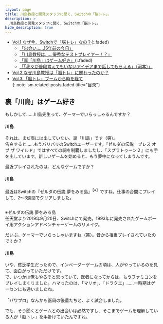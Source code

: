 ```yaml
---
layout: page
title: 川島教授と開発スタッフに聞く、Switchの「脳トレ」。
description: >
  川島教授と開発スタッフに聞く、Switchの「脳トレ」。
hide_description: true
---
```


* [Vol.1 なぜ今、Switchで「脳トレ」なの？](javascript:void(0)){:.faded}<br>
  * [「出会い……15年前の今日」](1.md)<br>
  * [「川島教授は……優秀なテストプレイヤー！？」](2.md)<br>
  * [「裏「川島」はゲーム好き」](javascript:void(0)){:.faded}<br>
  * [「「我々が普段考えてもいないアイデアまで話してもらえる」（河本）」](4.md)<br>
* [Vol.2 なぜ川島教授は「脳トレ」に関わったのか？](../../vol2/1/)<br>
* [Vol.3 「脳トレ」ブームから時を経て](../../vol3/1/)<br>
{:.note-sm.related-posts.faded title="目录"}



## 裏「川島」はゲーム好き


<div class="interviewer-text-element okra-style-on-init okra-style-after-init okra-style-on-scroll" interviewer-text-element-component="" okrastyleoninit=""><div class="nc3-l-innerWidth--tabSp interview-text-interviewer" okramql=""><p okra-text-element-component=""><span okraclientoverwritelink="">もしかして……川島先生って、ゲーマーでいらっしゃるんですか？<br></span></p>

<div class="html-element okra-style-on-init okra-style-after-init okra-style-on-scroll" html-element-component="" okrastyleoninit=""><div class="nc3-l-innerWidth--tabSp" okra-html-element-component=""><div class="okra-html"><div class="okra-html-inner">    <div okra-text-element-component="" class="topics_detail-hSBorder is-type02">
      <h4 okraclientoverwritelink="" class="ng-star-inserted">川島</h4>
    




<div class="text-element okra-style-on-init okra-style-after-init okra-style-on-scroll" okrastyleoninit="" text-element-component=""><div class="nc3-l-innerWidth--tabSp detail-text" okra-text-element-component="" okramql=""><p okraclientoverwritelink="">それは、まだ表には出していない、裏「川島」です（笑）。<br>告白すると……もうバリバリのSwitchユーザーです。『ゼルダの伝説　ブレス オブ ザ ワイルド』ではすべての祠を制覇しましたし、『スプラトゥーン２』にも手を出しています。新しいゲームを始めると、もう夢中になってしまうんです。</p>

<div class="interviewer-text-element okra-style-on-init okra-style-after-init okra-style-on-scroll" interviewer-text-element-component="" okrastyleoninit=""><div class="nc3-l-innerWidth--tabSp interview-text-interviewer" okramql=""><p okra-text-element-component=""><span okraclientoverwritelink="">最近プレイされたのは、どんなゲームですか？<br></span></p>

<div class="html-element okra-style-on-init okra-style-after-init okra-style-on-scroll" html-element-component="" okrastyleoninit=""><div class="nc3-l-innerWidth--tabSp" okra-html-element-component=""><div class="okra-html"><div class="okra-html-inner">    <div okra-text-element-component="" class="topics_detail-hSBorder is-type02">
      <h4 okraclientoverwritelink="" class="ng-star-inserted">川島</h4>
    




<div class="text-element okra-style-on-init okra-style-after-init okra-style-on-scroll" okrastyleoninit="" text-element-component=""><div class="nc3-l-innerWidth--tabSp detail-text" okra-text-element-component="" okramql=""><p okraclientoverwritelink="">最近はSwitchの『ゼルダの伝説 夢をみる島』<sup>【※】</sup>ですね。仕事の合間にプレイして、2～3週間でクリアしました。<br></p>

<div class="image-element okra-style-on-init okra-style-after-init okra-style-on-scroll" image-element-component="" okrastyleoninit=""><div okramql="" class="nc3-l-innerWidth--tabSp detail-img clearfix"><div class="detail-img__inner"><div class="detail-img__item"><div class="cboxElement" okramodal=""><div okra-image-element-component=""><img src="./川島教授と開発スタッフに聞く、Switchの「脳トレ」。 _ トピックス _ Nintendo_files/00001887_06.jpg" alt="" data-okra-image-id="okra-image-24" style="">





<div class="notes-element okra-style-on-init okra-style-after-init okra-style-on-scroll" notes-element-component="" okrastyleoninit=""><div class="nc3-l-innerWidth--tabSp note" okra-fundamental-array-element-component=""><div okra-text-element-component=""><p okraclientoverwritelink="">※ゼルダの伝説 夢をみる島<br>任天堂より2019年9月20日、Switchにて発売。1993年に発売されたゲームボーイ用アクションアドベンチャーゲームのリメイク。</p>


<div class="interviewer-text-element okra-style-on-init okra-style-after-init okra-style-on-scroll" interviewer-text-element-component="" okrastyleoninit=""><div class="nc3-l-innerWidth--tabSp interview-text-interviewer" okramql=""><p okra-text-element-component=""><span okraclientoverwritelink="">だいぶ、ゲーマーでいらっしゃいますね（笑）。昔から相当プレイされていたのですか？<br></span></p>

<div class="html-element okra-style-on-init okra-style-after-init okra-style-on-scroll" html-element-component="" okrastyleoninit=""><div class="nc3-l-innerWidth--tabSp" okra-html-element-component=""><div class="okra-html"><div class="okra-html-inner">    <div okra-text-element-component="" class="topics_detail-hSBorder is-type02">
      <h4 okraclientoverwritelink="" class="ng-star-inserted">川島</h4>
    




<div class="text-element okra-style-on-init okra-style-after-init okra-style-on-scroll" okrastyleoninit="" text-element-component=""><div class="nc3-l-innerWidth--tabSp detail-text" okra-text-element-component="" okramql=""><p okraclientoverwritelink="">いや、貧乏学生だったので、インベーダーゲームの頃は、人がやっているのを見て、面白がっていただけです。<br>で、いつかは俺もやるぞと思っていて、医者になってからは、もうファミコンをプレイしまくりました。ハマったのは、「マリオ」、「ドラクエ」……一時期はゲーセンにも通いましたね。<br><br>「パワプロ」なんかも医局の後輩たちと、よく試合しました。</p>

<div class="interviewer-text-element okra-style-on-init okra-style-after-init okra-style-on-scroll" interviewer-text-element-component="" okrastyleoninit=""><div class="nc3-l-innerWidth--tabSp interview-text-interviewer" okramql=""><p okra-text-element-component=""><span okraclientoverwritelink="">でも、そう聞くとゲームとの出会いは必然ですし、そこまでゲームを理解している人が「脳トレ」を手掛けていたんですね。<br><br></span></p>

